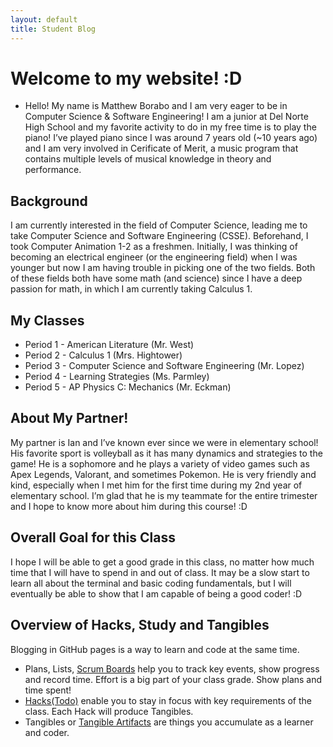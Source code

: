 ```yaml
---
layout: default
title: Student Blog
---
```



# Welcome to my website! :D
* Hello! My name is Matthew Borabo and I am very eager to be in Computer Science & Software Engineering! I am a junior at Del Norte High School and my favorite activity to do in my free time is to play the piano! I’ve played piano since I was around 7 years old (~10 years ago) and I am very involved in Cerificate of Merit, a music program that contains multiple levels of musical knowledge in theory and performance.

## Background
I am currently interested in the field of Computer Science, leading me to take Computer Science and Software Engineering (CSSE). Beforehand, I took Computer Animation 1-2 as a freshmen. Initially, I was thinking of becoming an electrical engineer (or the engineering field) when I was younger but now I am having trouble in picking one of the two fields. Both of these fields both have some math (and science) since I have a deep passion for math, in which I am currently taking Calculus 1.

## My Classes 
 - Period 1 - American Literature (Mr. West)
 - Period 2 - Calculus 1 (Mrs. Hightower)
 - Period 3 - Computer Science and Software Engineering (Mr. Lopez)
 - Period 4 - Learning Strategies (Ms. Parmley)
 - Period 5 - AP Physics C: Mechanics (Mr. Eckman)

 ## About My Partner!
 My partner is Ian and I’ve known ever since we were in elementary school! His favorite sport is volleyball as it has many dynamics and strategies to the game! He is a sophomore and he plays a variety of video games such as Apex Legends, Valorant, and sometimes Pokemon. He is very friendly and kind, especially when I met him for the first time during my 2nd year of elementary school. I’m glad that he is my teammate for the entire trimester and I hope to know more about him during this course! :D

 ## Overall Goal for this Class
 I hope I will be able to get a good grade in this class, no matter how much time that I will have to spend in and out of class. It may be a slow start to learn all about the terminal and basic coding fundamentals, but I will eventually be able to show that I am capable of being a good coder! :D

## Overview of Hacks, Study and Tangibles
Blogging in GitHub pages is a way to learn and code at the same time. 


- Plans, Lists, [Scrum Boards](https://clickup.com/blog/scrum-board/) help you to track key events, show progress and record time.  Effort is a big part of your class grade.  Show plans and time spent!
- [Hacks(Todo)](https://levelup.gitconnected.com/six-ultimate-daily-hacks-for-every-programmer-60f5f10feae) enable you to stay in focus with key requirements of the class.  Each Hack will produce Tangibles.
- Tangibles or [Tangible Artifacts](https://en.wikipedia.org/wiki/Artifact_(software_development)) are things you accumulate as a learner and coder. 
